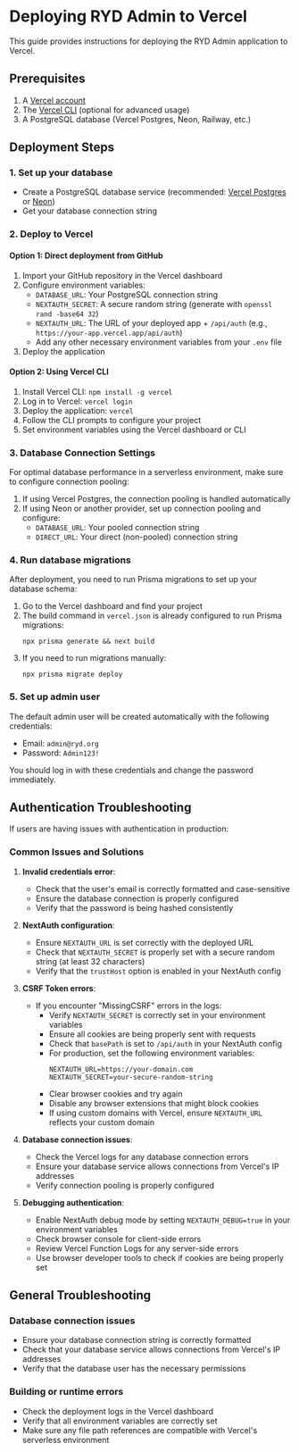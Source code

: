 # Deploying RYD Admin to Vercel

This guide provides instructions for deploying the RYD Admin application to Vercel.

## Prerequisites

1. A [Vercel account](https://vercel.com/signup)
2. The [Vercel CLI](https://vercel.com/docs/cli) (optional for advanced usage)
3. A PostgreSQL database (Vercel Postgres, Neon, Railway, etc.)

## Deployment Steps

### 1. Set up your database

- Create a PostgreSQL database service (recommended: [Vercel Postgres](https://vercel.com/docs/storage/vercel-postgres) or [Neon](https://neon.tech/))
- Get your database connection string

### 2. Deploy to Vercel

#### Option 1: Direct deployment from GitHub

1. Import your GitHub repository in the Vercel dashboard
2. Configure environment variables:
   - `DATABASE_URL`: Your PostgreSQL connection string
   - `NEXTAUTH_SECRET`: A secure random string (generate with `openssl rand -base64 32`)
   - `NEXTAUTH_URL`: The URL of your deployed app + `/api/auth` (e.g., `https://your-app.vercel.app/api/auth`)
   - Add any other necessary environment variables from your `.env` file
3. Deploy the application

#### Option 2: Using Vercel CLI

1. Install Vercel CLI: `npm install -g vercel`
2. Log in to Vercel: `vercel login`
3. Deploy the application: `vercel`
4. Follow the CLI prompts to configure your project
5. Set environment variables using the Vercel dashboard or CLI

### 3. Database Connection Settings

For optimal database performance in a serverless environment, make sure to configure connection pooling:

1. If using Vercel Postgres, the connection pooling is handled automatically
2. If using Neon or another provider, set up connection pooling and configure:
   - `DATABASE_URL`: Your pooled connection string
   - `DIRECT_URL`: Your direct (non-pooled) connection string

### 4. Run database migrations

After deployment, you need to run Prisma migrations to set up your database schema:

1. Go to the Vercel dashboard and find your project
2. The build command in `vercel.json` is already configured to run Prisma migrations:
   ```
   npx prisma generate && next build
   ```
3. If you need to run migrations manually:
   ```
   npx prisma migrate deploy
   ```

### 5. Set up admin user

The default admin user will be created automatically with the following credentials:
- Email: `admin@ryd.org`
- Password: `Admin123!`

You should log in with these credentials and change the password immediately.

## Authentication Troubleshooting

If users are having issues with authentication in production:

### Common Issues and Solutions

1. **Invalid credentials error**:
   - Check that the user's email is correctly formatted and case-sensitive
   - Ensure the database connection is properly configured
   - Verify that the password is being hashed consistently

2. **NextAuth configuration**:
   - Ensure `NEXTAUTH_URL` is set correctly with the deployed URL
   - Check that `NEXTAUTH_SECRET` is properly set with a secure random string (at least 32 characters)
   - Verify that the `trustHost` option is enabled in your NextAuth config

3. **CSRF Token errors**:
   - If you encounter "MissingCSRF" errors in the logs:
     - Verify `NEXTAUTH_SECRET` is correctly set in your environment variables
     - Ensure all cookies are being properly sent with requests
     - Check that `basePath` is set to `/api/auth` in your NextAuth config
     - For production, set the following environment variables:
       ```
       NEXTAUTH_URL=https://your-domain.com
       NEXTAUTH_SECRET=your-secure-random-string
       ```
     - Clear browser cookies and try again
     - Disable any browser extensions that might block cookies
     - If using custom domains with Vercel, ensure `NEXTAUTH_URL` reflects your custom domain

4. **Database connection issues**:
   - Check the Vercel logs for any database connection errors
   - Ensure your database service allows connections from Vercel's IP addresses
   - Verify connection pooling is properly configured

5. **Debugging authentication**:
   - Enable NextAuth debug mode by setting `NEXTAUTH_DEBUG=true` in your environment variables
   - Check browser console for client-side errors
   - Review Vercel Function Logs for any server-side errors
   - Use browser developer tools to check if cookies are being properly set

## General Troubleshooting

### Database connection issues

- Ensure your database connection string is correctly formatted
- Check that your database service allows connections from Vercel's IP addresses
- Verify that the database user has the necessary permissions

### Building or runtime errors

- Check the deployment logs in the Vercel dashboard
- Verify that all environment variables are correctly set
- Make sure any file path references are compatible with Vercel's serverless environment 